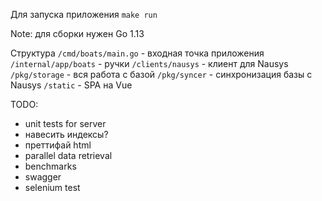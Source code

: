 Для запуска приложения
`make run`

Note: для сборки нужен Go 1.13

Структура
`/cmd/boats/main.go` - входная точка приложения
`/internal/app/boats` - ручки
`/clients/nausys` - клиент для Nausys
`/pkg/storage` - вся работа с базой
`/pkg/syncer` - синхронизация базы с Nausys
`/static` - SPA на Vue

TODO:
- unit tests for server
- навесить индексы?
- преттифай html
- parallel data retrieval
- benchmarks
- swagger
- selenium test
